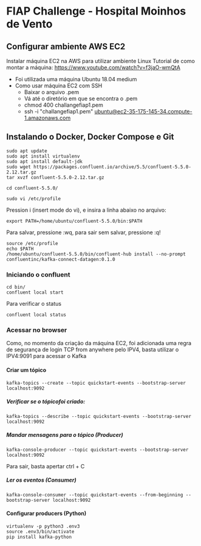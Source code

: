 # FIAP Challenge - Hospital Moinhos de Vento

## Configurar ambiente AWS EC2

Instalar máquina EC2 na AWS para utilizar ambiente Linux
Tutorial de como montar a máquina: https://www.youtube.com/watch?v=f3jaO-wmQtA
- Foi utilizada uma máquina Ubuntu 18.04 medium
- Como usar máquina EC2 com SSH
    - Baixar o arquivo .pem
    - Vá até o diretório em que se encontra o .pem
    - chmod 400 challangefiap1.pem
    -  ssh -i "challangefiap1.pem" ubuntu@ec2-35-175-145-34.compute-1.amazonaws.com
##  Instalando o Docker, Docker Compose e Git
    sudo apt update
    sudo apt install virtualenv
    sudo apt install default-jdk
    sudo wget https://packages.confluent.io/archive/5.5/confluent-5.5.0-2.12.tar.gz
    tar xvzf confluent-5.5.0-2.12.tar.gz

    cd confluent-5.5.0/
    
    sudo vi /etc/profile

Pression i  (insert mode do vi), e insira a linha abaixo no arquivo:

    export PATH=/home/ubuntu/confluent-5.5.0/bin:$PATH

Para salvar, pressione :wq, para sair sem salvar, pressione :q!

    source /etc/profile
    echo $PATH
    /home/ubuntu/confluent-5.5.0/bin/confluent-hub install --no-prompt confluentinc/kafka-connect-datagen:0.1.0


###  Iniciando o confluent

    cd bin/
    confluent local start

Para verificar o status

    confluent local status

###  Acessar no browser

Como, no momento da criação da máquina EC2, foi adicionada uma regra de segurança de login TCP from anywhere pelo IPV4, basta utilizar o IPV4:9091 para acessar o Kafka

####  Criar um tópico 

    kafka-topics --create --topic quickstart-events --bootstrap-server localhost:9092

##### Verificar se o tópicofoi criado:

    kafka-topics --describe --topic quickstart-events --bootstrap-server localhost:9092

##### Mandar mensagens para o tópico (Producer)

    kafka-console-producer --topic quickstart-events --bootstrap-server localhost:9092

Para sair, basta apertar ctrl + C

##### Ler os eventos (Consumer)

    kafka-console-consumer --topic quickstart-events --from-beginning --bootstrap-server localhost:9092

#### Configurar producers (Python)

    virtualenv -p python3 .env3
    source .env3/bin/activate
    pip install kafka-python
